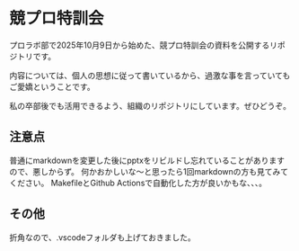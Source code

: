 # 競プロ特訓会

プロラボ部で2025年10月9日から始めた、競プロ特訓会の資料を公開するリポジトリです。

内容については、個人の思想に従って書いているから、過激な事を言っていてもご愛嬌ということです。

私の卒部後でも活用できるよう、組織のリポジトリにしています。ぜひどうぞ。

## 注意点

普通にmarkdownを変更した後にpptxをリビルドし忘れていることがありますので、悪しからず。
何かおかしいな～と思ったら1回markdownの方も見てみてください。
MakefileとGithub Actionsで自動化した方が良いかもな、、、。

## その他

折角なので、.vscodeフォルダも上げておきました。

